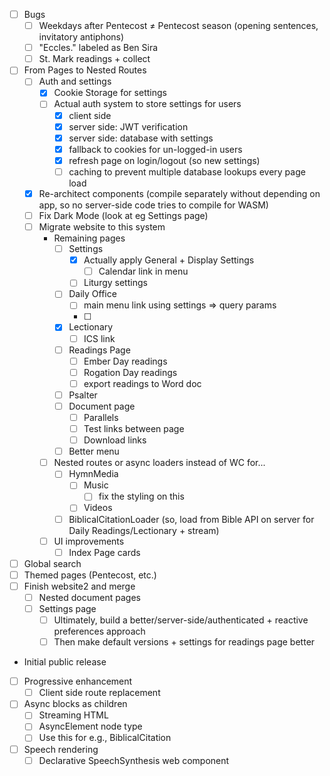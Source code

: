 - [ ] Bugs
	- [ ] Weekdays after Pentecost ≠ Pentecost season (opening sentences, invitatory antiphons)
	- [ ] "Eccles." labeled as Ben Sira
	- [ ] St. Mark readings + collect
- [ ] From Pages to Nested Routes
	- [ ] Auth and settings
		- [x] Cookie Storage for settings
		- [ ] Actual auth system to store settings for users
			- [x] client side
			- [x] server side: JWT verification
			- [x] server side: database with settings
			- [x] fallback to cookies for un-logged-in users
			- [x] refresh page on login/logout (so new settings)
			- [ ] caching to prevent multiple database lookups every page load
	- [x] Re-architect components (compile separately without depending on app, so no server-side code tries to compile for WASM)
	- [ ] Fix Dark Mode (look at eg Settings page)
	- [ ] Migrate website to this system
		-  Remaining pages
			- [ ] Settings
				- [x] Actually apply General + Display Settings
					- [ ] Calendar link in menu
				- [ ] Liturgy settings
			- [ ] Daily Office
				- [ ] main menu link using settings => query params
				- [ ] 
			- [x] Lectionary
				- [ ] ICS link
			- [ ] Readings Page
				- [ ] Ember Day readings
				- [ ] Rogation Day readings
				- [ ] export readings to Word doc
			- [ ] Psalter
			- [ ] Document page
				- [ ] Parallels
				- [ ] Test links between page
				- [ ] Download links
			- [ ] Better menu
		- [ ] Nested routes or async loaders instead of WC for...
			- [ ] HymnMedia
				- [ ] Music
					- [ ] fix the styling on this
				- [ ] Videos
			- [ ] BiblicalCitationLoader (so, load from Bible API on server for Daily Readings/Lectionary + stream)
		- [ ] UI improvements
			- [ ] Index Page cards
- [ ] Global search
- [ ] Themed pages (Pentecost, etc.)
- [ ] Finish website2 and merge
	- [ ] Nested document pages
	- [ ] Settings page
		- [ ] Ultimately, build a better/server-side/authenticated + reactive preferences approach
		- [ ] Then make default versions + settings for readings page better
- Initial public release
- [ ] Progressive enhancement
	- [ ] Client side route replacement
- [ ] Async blocks as children
	- [ ] Streaming HTML
	- [ ] AsyncElement node type
	- [ ] Use this for e.g., BiblicalCitation
- [ ] Speech rendering
	- [ ] Declarative SpeechSynthesis web component